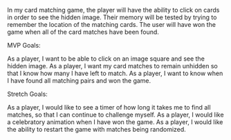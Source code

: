 In my card matching game, the player will have the ability to click on cards in order to see the hidden image. Their memory will be tested by trying to remember the location of the matching cards. The user will have won the game when all of the card matches have been found.

MVP Goals:

As a player, I want to be able to click on an image square and see the hidden image.
As a player, I want my card matches to remain unhidden so that I know how many I have left to match.
As a player, I want to know when I have found all matching pairs and won the game.

Stretch Goals:

As a player, I would like to see a timer of how long it takes me to find all matches, so that I can continue to challenge myself.
As a player, I would like a celebratory animation when I have won the game.
As a player, I would like the ability to restart the game with matches being randomized.